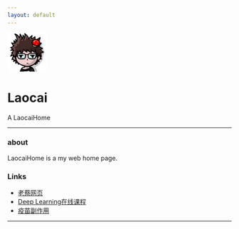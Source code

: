 ```yaml
---
layout: default
---
```


![avatar](avatar.jpg)

# Laocai

A LaocaiHome

- - -

### about

LaocaiHome is a my web home page. 

### Links

 * [老蔡网页](https://caih1943.github.io/laocaiHome.html/)
 * [Deep Learning在线课程](https://zh-v2.d2l.ai/chapter_installation/index.html)
 * [疫苗副作用](https://www.epochtimes.com/b5/21/3/24/n12833946.htm)

- - -
